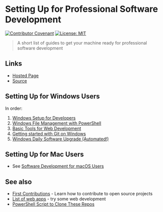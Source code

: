 # Setting Up for Professional Software Development

[![Contributor Covenant](https://img.shields.io/badge/Contributor%20Covenant-v1.4%20adopted-ff69b4.svg)](code-of-conduct.md)
[![License: MIT](https://img.shields.io/badge/License-MIT-green.svg)](https://opensource.org/licenses/MIT)

> A short list of guides to get your machine ready for professional software development

## Links

- [Hosted Page](https://denisecase.github.io/pro-dev-list/)
- [Source](https://github.com/denisecase/pro-dev-list)

## Setting Up for Windows Users

In order:

1. [Windows Setup for Developers](https://github.com/denisecase/windows-setup)
1. [Windows File Management with PowerShell](https://github.com/denisecase/windows-file-management)
1. [Basic Tools for Web Development](https://github.com/denisecase/basic-tools-for-webdev)
1. [Getting started with Git on Windows](https://github.com/denisecase/git-started-windows)
1. [Windows Daily Software Upgrade (Automated!)](https://github.com/denisecase/windows-daily-software-upgrade)

## Setting Up for Mac Users

- See [Software Development for macOS Users](software-development-for-macOS-users.md)

## See also

- [First Contributions](https://github.com/firstcontributions/first-contributions) - Learn how to contribute to open source projects
- [List of web apps](https://profcase.github.io/web-apps-list/) - try some web development
- [PowerShell Script to Clone These Repos](https://gist.github.com/denisecase/aedafa943947ad2a9f0ffc4318a514d5)

